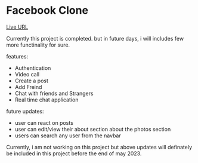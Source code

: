 ﻿# Facebook Clone

[Live URL](https://sandeep-facebook.netlify.app/)


Currently this project is completed. but in future days, i will includes few more functinality for sure.

features:

- Authentication
- Video call
- Create a post
- Add Freind
- Chat with friends and Strangers
- Real time chat application


future updates:
 - user can react on posts
 - user can edit/view their about section about the photos section
 - users can search any user from the navbar

Currently, i am not working on this project but above updates will definately be included in this project before the end of may 2023.

